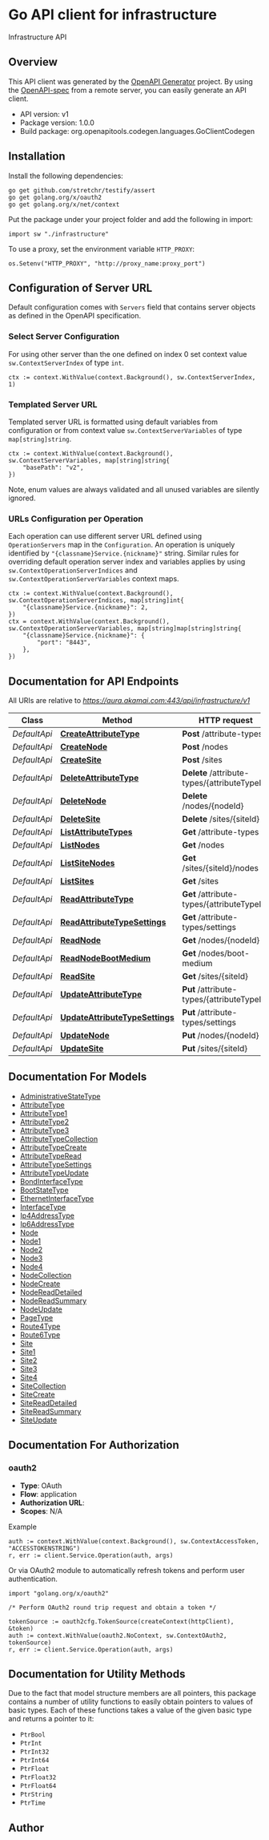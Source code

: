 # Go API client for infrastructure

Infrastructure API

## Overview
This API client was generated by the [OpenAPI Generator](https://openapi-generator.tech) project.  By using the [OpenAPI-spec](https://www.openapis.org/) from a remote server, you can easily generate an API client.

- API version: v1
- Package version: 1.0.0
- Build package: org.openapitools.codegen.languages.GoClientCodegen

## Installation

Install the following dependencies:

```shell
go get github.com/stretchr/testify/assert
go get golang.org/x/oauth2
go get golang.org/x/net/context
```

Put the package under your project folder and add the following in import:

```golang
import sw "./infrastructure"
```

To use a proxy, set the environment variable `HTTP_PROXY`:

```golang
os.Setenv("HTTP_PROXY", "http://proxy_name:proxy_port")
```

## Configuration of Server URL

Default configuration comes with `Servers` field that contains server objects as defined in the OpenAPI specification.

### Select Server Configuration

For using other server than the one defined on index 0 set context value `sw.ContextServerIndex` of type `int`.

```golang
ctx := context.WithValue(context.Background(), sw.ContextServerIndex, 1)
```

### Templated Server URL

Templated server URL is formatted using default variables from configuration or from context value `sw.ContextServerVariables` of type `map[string]string`.

```golang
ctx := context.WithValue(context.Background(), sw.ContextServerVariables, map[string]string{
	"basePath": "v2",
})
```

Note, enum values are always validated and all unused variables are silently ignored.

### URLs Configuration per Operation

Each operation can use different server URL defined using `OperationServers` map in the `Configuration`.
An operation is uniquely identified by `"{classname}Service.{nickname}"` string.
Similar rules for overriding default operation server index and variables applies by using `sw.ContextOperationServerIndices` and `sw.ContextOperationServerVariables` context maps.

```
ctx := context.WithValue(context.Background(), sw.ContextOperationServerIndices, map[string]int{
	"{classname}Service.{nickname}": 2,
})
ctx = context.WithValue(context.Background(), sw.ContextOperationServerVariables, map[string]map[string]string{
	"{classname}Service.{nickname}": {
		"port": "8443",
	},
})
```

## Documentation for API Endpoints

All URIs are relative to *https://aura.akamai.com:443/api/infrastructure/v1*

Class | Method | HTTP request | Description
------------ | ------------- | ------------- | -------------
*DefaultApi* | [**CreateAttributeType**](docs/DefaultApi.md#createattributetype) | **Post** /attribute-types | Attribute types
*DefaultApi* | [**CreateNode**](docs/DefaultApi.md#createnode) | **Post** /nodes | Nodes
*DefaultApi* | [**CreateSite**](docs/DefaultApi.md#createsite) | **Post** /sites | Sites
*DefaultApi* | [**DeleteAttributeType**](docs/DefaultApi.md#deleteattributetype) | **Delete** /attribute-types/{attributeTypeId} | AttributeType Instance.
*DefaultApi* | [**DeleteNode**](docs/DefaultApi.md#deletenode) | **Delete** /nodes/{nodeId} | Node Instance.
*DefaultApi* | [**DeleteSite**](docs/DefaultApi.md#deletesite) | **Delete** /sites/{siteId} | Site Instance.
*DefaultApi* | [**ListAttributeTypes**](docs/DefaultApi.md#listattributetypes) | **Get** /attribute-types | Attribute types
*DefaultApi* | [**ListNodes**](docs/DefaultApi.md#listnodes) | **Get** /nodes | Nodes
*DefaultApi* | [**ListSiteNodes**](docs/DefaultApi.md#listsitenodes) | **Get** /sites/{siteId}/nodes | nodes per site
*DefaultApi* | [**ListSites**](docs/DefaultApi.md#listsites) | **Get** /sites | Sites
*DefaultApi* | [**ReadAttributeType**](docs/DefaultApi.md#readattributetype) | **Get** /attribute-types/{attributeTypeId} | AttributeType Instance.
*DefaultApi* | [**ReadAttributeTypeSettings**](docs/DefaultApi.md#readattributetypesettings) | **Get** /attribute-types/settings | AttributeType Settings
*DefaultApi* | [**ReadNode**](docs/DefaultApi.md#readnode) | **Get** /nodes/{nodeId} | Node Instance.
*DefaultApi* | [**ReadNodeBootMedium**](docs/DefaultApi.md#readnodebootmedium) | **Get** /nodes/boot-medium | NodeBootMedium
*DefaultApi* | [**ReadSite**](docs/DefaultApi.md#readsite) | **Get** /sites/{siteId} | Site Instance.
*DefaultApi* | [**UpdateAttributeType**](docs/DefaultApi.md#updateattributetype) | **Put** /attribute-types/{attributeTypeId} | AttributeType Instance.
*DefaultApi* | [**UpdateAttributeTypeSettings**](docs/DefaultApi.md#updateattributetypesettings) | **Put** /attribute-types/settings | AttributeType Settings
*DefaultApi* | [**UpdateNode**](docs/DefaultApi.md#updatenode) | **Put** /nodes/{nodeId} | Node Instance.
*DefaultApi* | [**UpdateSite**](docs/DefaultApi.md#updatesite) | **Put** /sites/{siteId} | Site Instance.


## Documentation For Models

 - [AdministrativeStateType](docs/AdministrativeStateType.md)
 - [AttributeType](docs/AttributeType.md)
 - [AttributeType1](docs/AttributeType1.md)
 - [AttributeType2](docs/AttributeType2.md)
 - [AttributeType3](docs/AttributeType3.md)
 - [AttributeTypeCollection](docs/AttributeTypeCollection.md)
 - [AttributeTypeCreate](docs/AttributeTypeCreate.md)
 - [AttributeTypeRead](docs/AttributeTypeRead.md)
 - [AttributeTypeSettings](docs/AttributeTypeSettings.md)
 - [AttributeTypeUpdate](docs/AttributeTypeUpdate.md)
 - [BondInterfaceType](docs/BondInterfaceType.md)
 - [BootStateType](docs/BootStateType.md)
 - [EthernetInterfaceType](docs/EthernetInterfaceType.md)
 - [InterfaceType](docs/InterfaceType.md)
 - [Ip4AddressType](docs/Ip4AddressType.md)
 - [Ip6AddressType](docs/Ip6AddressType.md)
 - [Node](docs/Node.md)
 - [Node1](docs/Node1.md)
 - [Node2](docs/Node2.md)
 - [Node3](docs/Node3.md)
 - [Node4](docs/Node4.md)
 - [NodeCollection](docs/NodeCollection.md)
 - [NodeCreate](docs/NodeCreate.md)
 - [NodeReadDetailed](docs/NodeReadDetailed.md)
 - [NodeReadSummary](docs/NodeReadSummary.md)
 - [NodeUpdate](docs/NodeUpdate.md)
 - [PageType](docs/PageType.md)
 - [Route4Type](docs/Route4Type.md)
 - [Route6Type](docs/Route6Type.md)
 - [Site](docs/Site.md)
 - [Site1](docs/Site1.md)
 - [Site2](docs/Site2.md)
 - [Site3](docs/Site3.md)
 - [Site4](docs/Site4.md)
 - [SiteCollection](docs/SiteCollection.md)
 - [SiteCreate](docs/SiteCreate.md)
 - [SiteReadDetailed](docs/SiteReadDetailed.md)
 - [SiteReadSummary](docs/SiteReadSummary.md)
 - [SiteUpdate](docs/SiteUpdate.md)


## Documentation For Authorization



### oauth2


- **Type**: OAuth
- **Flow**: application
- **Authorization URL**: 
- **Scopes**: N/A

Example

```golang
auth := context.WithValue(context.Background(), sw.ContextAccessToken, "ACCESSTOKENSTRING")
r, err := client.Service.Operation(auth, args)
```

Or via OAuth2 module to automatically refresh tokens and perform user authentication.

```golang
import "golang.org/x/oauth2"

/* Perform OAuth2 round trip request and obtain a token */

tokenSource := oauth2cfg.TokenSource(createContext(httpClient), &token)
auth := context.WithValue(oauth2.NoContext, sw.ContextOAuth2, tokenSource)
r, err := client.Service.Operation(auth, args)
```


## Documentation for Utility Methods

Due to the fact that model structure members are all pointers, this package contains
a number of utility functions to easily obtain pointers to values of basic types.
Each of these functions takes a value of the given basic type and returns a pointer to it:

* `PtrBool`
* `PtrInt`
* `PtrInt32`
* `PtrInt64`
* `PtrFloat`
* `PtrFloat32`
* `PtrFloat64`
* `PtrString`
* `PtrTime`

## Author



